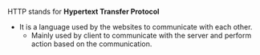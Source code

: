 HTTP stands for **Hypertext Transfer Protocol**
- It is a language used by the websites to communicate with each other.
	- Mainly used by client to communicate with the server and perform action based on the communication.
